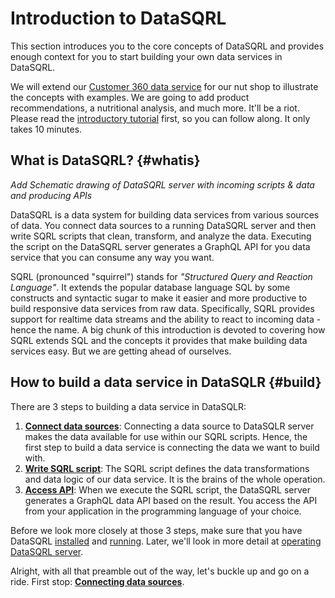 # Introduction to DataSQRL

This section introduces you to the core concepts of DataSQRL and provides enough
context for you to start building your own data services in DataSQRL.

We will extend our [Customer 360 data service](nutshop-tutorial) for our nut shop to
illustrate the concepts with examples. We are going to add product recommendations, a
nutritional analysis, and much more. It'll be a riot. Please read the
[introductory tutorial](nutshop-tutorial) first, so you can follow along. It only takes
10 minutes.

## What is DataSQRL? {#whatis}

*Add Schematic drawing of DataSQRL server with incoming scripts & data and producing APIs*

DataSQRL is a data system for building data services from various sources of data.
You connect data sources to a running DataSQRL server and then write SQRL scripts that
clean, transform, and analyze the data. Executing the script on the DataSQRL server
generates a GraphQL API for you data service that you can consume any way you want.

SQRL (pronounced "squirrel") stands for *"Structured Query and Reaction Language"*. It
extends the popular database language SQL by some constructs and syntactic sugar to make
it easier and more productive to build responsive data services from raw data. Specifically,
SQRL provides support for realtime data streams and the ability to react to incoming data -
hence the name. A big chunk of this introduction is devoted to covering how SQRL extends
SQL and the concepts it provides that make building data services easy. But we are getting
ahead of ourselves.

## How to build a data service in DataSQLR {#build}

There are 3 steps to building a data service in DataSQLR:

1. **[Connect data sources](data-sources.md)**: Connecting a data source to 
 DataSQLR server
 makes the data available for use within our SQRL scripts. Hence, the first step to build a data
 service is connecting the data we want to build with.
2. **[Write SQRL script](sqrl)**: The SQRL script defines the data transformations and
 data logic of our data service. It is the brains of the whole operation. 
3. **[Access API](api)**: When we execute the SQRL script, the DataSQRL server generates
 a GraphQL data API based on the result. You access the API from your application in
 the programming language of your choice.

Before we look more closely at those 3 steps, make sure that you have DataSQRL
[installed](../install) and [running](../nutshop-tutorial#setup). Later, we'll look in
more detail at [operating DataSQRL server](server).

Alright, with all that preamble out of the way, let's buckle up and go on a ride.
First stop: **[Connecting data sources](data-sources.md)**.

